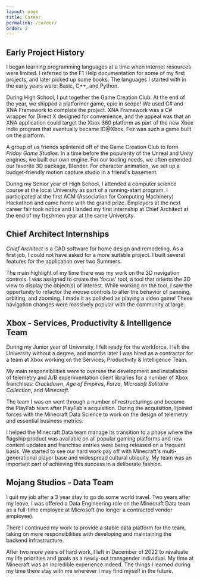 ```yaml
---
layout: page
title: Career
permalink: /career/
order: 2
---
```


## Early Project History

I began learning programming languages at a time when internet resources were limited. I referred to the F1 Help documentation for some of my first projects, and later picked up some books. The languages I started with in the early years were: Basic, C++, and Python.

During High School, I put together the Game Creation Club. At the end of the year, we shipped a platformer game, epic in scope! We used C# and XNA Framework to complete the project. XNA Framework was a C# wrapper for Direct X designed for convenience, and the appeal was that an XNA application could target the Xbox 360 platform as part of the new Xbox indie program that eventually became ID@Xbox. Fez was such a game built on the platform.

A group of us friends splintered off of the Game Creation Club to form *Friday Game Studios*. In a time before the popularity of the Unreal and Unity engines, we built our own engine. For our tooling needs, we often extended our favorite 3D package, Blender. For character animation, we set up a budget-friendly motion capture studio in a friend's basement.

During my Senior year of High School, I attended a computer science course at the local University as part of a running-start program. I participated at the first ACM (Association for Computing Machinery) Hackathon and came home with the grand prize. Employers at the next career fair took notice and I landed my first internship at Chief Architect at the end of my freshmen year at the same University.

## Chief Architect Internships

*Chief Architect* is a CAD software for home design and remodeling. As a first job, I could not have asked for a more suitable project. I built several features for the application over two Summers.

The main highlight of my time there was my work on the 3D navigation controls. I was assigned to create the 'focus' tool, a tool that orients the 3D view to display the object(s) of interest. While working on the tool, I saw the opportunity to refactor the mouse controls to alter the behavior of panning, orbiting, and zooming. I made it as polished as playing a video game! These navigation changes were massively popular with the community at large.

## Xbox - Services, Productivity & Intelligence Team

During my Junior year of University, I felt ready for the workforce. I left the University without a degree, and months later I was hired as a contractor for a team at Xbox working on the Services, Productivity & Intelligence Team.

My main responsibilities were to oversee the development and installation of telemetry and A/B experimentation client libraries for a number of Xbox franchises: *Crackdown*, *Age of Empires*, *Forza*, *Microsoft Solitaire Collection*, and *Minecraft*.

The team I was on went through a number of restructurings and became the PlayFab team after PlayFab's acquisition. During the acquisition, I joined forces with the Minecraft Data Science to work on the design of telemetry and essential business metrics.

I helped the Minecraft Data team manage its transition to a phase where the flagship product was available on all popular gaming platforms and new content updates and franchise entries were being released on a frequent basis. We started to see our hard work pay off with Minecraft's multi-generational player base and widespread cultural ubiquity. My team was an important part of achieving this success in a deliberate fashion.

## Mojang Studios - Data Team

I quit my job after a 3 year stay to go do some world travel. Two years after my leave, I was offered a Data Engineering role on the Minecraft Data team as a full-time employee at Microsoft (no longer a contracted vendor employee).

There I continued my work to provide a stable data platform for the team, taking on more responsibilities with developing and maintaining the backend infrastructure.

After two more years of hard work, I left in December of 2022 to revaluate my life priorities and goals as a newly-out transgender individual. My time at Minecraft was an incredible experience indeed. The things I learned during my time there stay with me wherever I may find myself in the future.